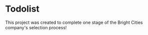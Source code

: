 # Todolist
 This project was created to complete one stage of the Bright Cities company's selection process!
